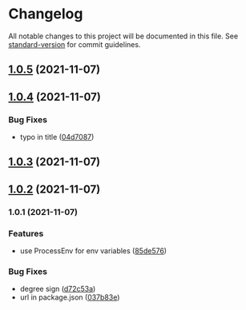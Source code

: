 # Changelog

All notable changes to this project will be documented in this file. See [standard-version](https://github.com/conventional-changelog/standard-version) for commit guidelines.

## [1.0.5](https://gitlab.com/4s1/snow-white/snow-white-ui/compare/v1.0.4...v1.0.5) (2021-11-07)

## [1.0.4](https://gitlab.com/4s1/snow-white/snow-white-ui/compare/v1.0.3...v1.0.4) (2021-11-07)


### Bug Fixes

* typo in title ([04d7087](https://gitlab.com/4s1/snow-white/snow-white-ui/commit/04d7087841e7be9b92da1d1af1e14bf2be39e8d7))

## [1.0.3](https://gitlab.com/4s1/snow-white/snow-white-ui/compare/v1.0.2...v1.0.3) (2021-11-07)

## [1.0.2](https://gitlab.com/4s1/snow-white/snow-white-ui/compare/v1.0.1...v1.0.2) (2021-11-07)

### 1.0.1 (2021-11-07)


### Features

* use ProcessEnv for env variables ([85de576](https://gitlab.com/4s1/snow-white/snow-white-ui/commit/85de576f55e08b1ff86de174e980b7c801df36f8))


### Bug Fixes

* degree sign ([d72c53a](https://gitlab.com/4s1/snow-white/snow-white-ui/commit/d72c53a7b8565c41ed400aeb1117e837bb4dde93))
* url in package.json ([037b83e](https://gitlab.com/4s1/snow-white/snow-white-ui/commit/037b83e6f0ee77b79d28eb7d7adbebae7cc40c2a))
